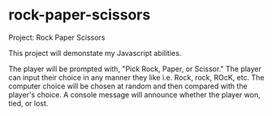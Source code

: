 # rock-paper-scissors
Project: Rock Paper Scissors

This project will demonstate my Javascript abilities.

The player will be prompted with, "Pick Rock, Paper, or Scissor." The player can input their choice in any manner they like i.e. Rock, rock, ROcK, etc. The computer choice will be chosen at random and then compared with the player's choice. A console message will announce whether the player won, tied, or lost.
